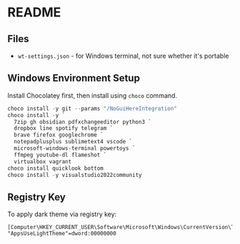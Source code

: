 # README

## Files

* `wt-settings.json` - for Windows terminal, not sure whether it's portable

## Windows Environment Setup

Install Chocolatey first, then install using `choco` command.

``` ps1
choco install -y git --params "/NoGuiHereIntegration"
choco install -y `
  7zip gh obsidian pdfxchangeeditor python3 `
  dropbox line spotify telegram `
  brave firefox googlechrome `
  notepadplusplus sublimetext4 vscode `
  microsoft-windows-terminal powertoys `
  ffmpeg youtube-dl flameshot `
  virtualbox vagrant
choco install quicklook bottom
choco install -y visualstudio2022community
```

## Registry Key

To apply dark theme via registry key:

``` reg
[Computer\HKEY_CURRENT_USER\Software\Microsoft\Windows\CurrentVersion\Themes\Personalize]
"AppsUseLightTheme"=dword:00000000
```
